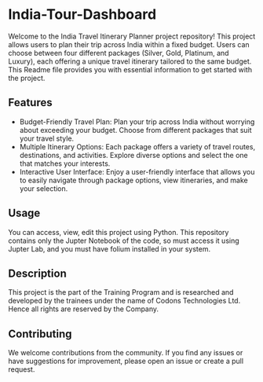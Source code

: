 # India-Tour-Dashboard

Welcome to the India Travel Itinerary Planner project repository! This project allows users to plan their trip across India within a fixed budget. Users can choose between four different packages (Silver, Gold, Platinum, and Luxury), each offering a unique travel itinerary tailored to the same budget. This Readme file provides you with essential information to get started with the project.

## Features

* Budget-Friendly Travel Plan: Plan your trip across India without worrying about exceeding your budget. Choose from different packages that suit your travel style.
* Multiple Itinerary Options: Each package offers a variety of travel routes, destinations, and activities. Explore diverse options and select the one that matches your interests.
* Interactive User Interface: Enjoy a user-friendly interface that allows you to easily navigate through package options, view itineraries, and make your selection.

## Usage

You can access, view, edit this project using Python. This repository contains only the Jupter Notebook of the code, so must access it using Jupter Lab, and you must have folium installed in your system.

## Description

This project is the part of the Training Program and is researched and developed by the trainees under the name of Codons Technologies Ltd. Hence all rights are reserved by the Company.

## Contributing

We welcome contributions from the community. If you find any issues or have suggestions for improvement, please open an issue or create a pull request.
